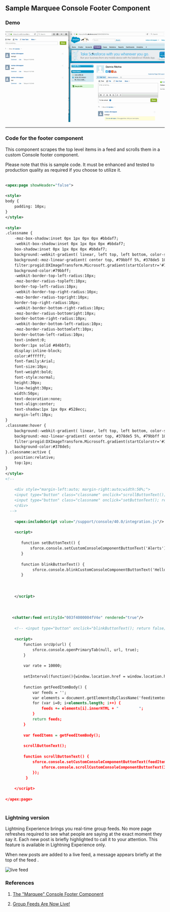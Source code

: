 ## Sample Marquee Console Footer Component


### Demo

![Demo](img/chatter-live-feed-1.gif)


------
### Code for the footer component

This component scrapes the top level items in a feed and scrolls them in a custom Console footer component.

Please note that this is sample code. It must be enhanced and tested to production quality as required if you choose to utilize it.


```xml

<apex:page showHeader="false">

<style>
body {
    padding: 10px;
}
</style>

<style>
.classname {
    -moz-box-shadow:inset 0px 1px 0px 0px #bbdaf7;
    -webkit-box-shadow:inset 0px 1px 0px 0px #bbdaf7;
    box-shadow:inset 0px 1px 0px 0px #bbdaf7;
    background:-webkit-gradient( linear, left top, left bottom, color-stop(0.05, #79bbff), color-stop(1, #378de5) );
    background:-moz-linear-gradient( center top, #79bbff 5%, #378de5 100% );
    filter:progid:DXImageTransform.Microsoft.gradient(startColorstr='#79bbff', endColorstr='#378de5');
    background-color:#79bbff;
    -webkit-border-top-left-radius:10px;
    -moz-border-radius-topleft:10px;
    border-top-left-radius:10px;
    -webkit-border-top-right-radius:10px;
    -moz-border-radius-topright:10px;
    border-top-right-radius:10px;
    -webkit-border-bottom-right-radius:10px;
    -moz-border-radius-bottomright:10px;
    border-bottom-right-radius:10px;
    -webkit-border-bottom-left-radius:10px;
    -moz-border-radius-bottomleft:10px;
    border-bottom-left-radius:10px;
    text-indent:0;
    border:1px solid #84bbf3;
    display:inline-block;
    color:#ffffff;
    font-family:Arial;
    font-size:10px;
    font-weight:bold;
    font-style:normal;
    height:30px;
    line-height:30px;
    width:50px;
    text-decoration:none;
    text-align:center;
    text-shadow:1px 1px 0px #528ecc;
    margin-left:10px;
}
.classname:hover {
    background:-webkit-gradient( linear, left top, left bottom, color-stop(0.05, #378de5), color-stop(1, #79bbff) );
    background:-moz-linear-gradient( center top, #378de5 5%, #79bbff 100% );
    filter:progid:DXImageTransform.Microsoft.gradient(startColorstr='#378de5', endColorstr='#79bbff');
    background-color:#378de5;
}.classname:active {
    position:relative;
    top:1px;
}
</style>
<!--

    <div style="margin-left:auto; margin-right:auto;width:50%;">
    <input type="button" class="classname" onclick="scrollButtonText(); return false;" value="Start" />
    <input type="button" class="classname" onclick="setButtonText(); return false;" value="Stop" />
    </div>
  -->
  
    <apex:includeScript value="/support/console/40.0/integration.js"/>

    <script>
   
       function setButtonText() {
           sforce.console.setCustomConsoleComponentButtonText('Alerts');         
       }
       
       function blinkButtonText() {
            sforce.console.blinkCustomConsoleComponentButtonText('Hello World', 3000);
       }              
    
    
    
    </script>
    
    
  
   <chatter:feed entityId="003f4000004fV4e" rendered="true"/>
   
    <!-- <input type="button" onclick="blinkButtonText(); return false;" value="Blink Button Text" /> -->
     
    <script>
        function srcUp(url) {
            sforce.console.openPrimaryTab(null, url, true);
        }
        
        var rate = 10000;
        
        setInterval(function(){window.location.href = window.location.href;},rate);
         
        function getFeedItemBody() {
            var feeds = '';
            var elements = document.getElementsByClassName('feeditemtext');
            for (var i=0; i<elements.length; i++) {                
                feeds += elements[i].innerHTML + "         ";
            }
            return feeds;
        }        
        
        var feedItems = getFeedItemBody();

        scrollButtonText();       
                
        function scrollButtonText() {                   
            sforce.console.setCustomConsoleComponentButtonText(feedItems, function() {
                sforce.console.scrollCustomConsoleComponentButtonText(150, 5, true, function(result){});            
            });
         }
       
    </script>

</apex:page>



```
### Lightning version

Lightning Experience brings you real-time group feeds. No more page refreshes required to see what people are saying at the exact moment they say it. Each new post is briefly highlighted to call it to your attention. This feature is available in Lightning Experience only.

When new posts are added to a live feed, a message appears briefly at the top of the feed .

![live feed](https://releasenotes.docs.salesforce.com/en-us/winter17/release-notes/release_notes/images/lex_chatter_live_feed_pill.png)




### References

1. [The "Marquee" Console Footer Component](https://developer.salesforce.com/page/The_%22Marquee%22_Console_Footer_Component)

2. [Group Feeds Are Now Live!](https://releasenotes.docs.salesforce.com/en-us/winter17/release-notes/rn_chatter_lex_live_feeds.htm)
